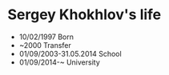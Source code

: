 Sergey Khokhlov's life
===============

- 10/02/1997 Born
- ~2000 Transfer
- 01/09/2003-31.05.2014 School
- 01/09/2014-~ University 
